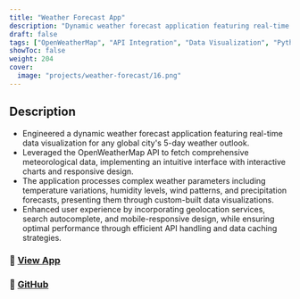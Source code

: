 ```yaml
---
title: "Weather Forecast App"
description: "Dynamic weather forecast application featuring real-time data visualization for any global city's 5-day weather outlook."
draft: false
tags: ["OpenWeatherMap", "API Integration", "Data Visualization", "Python"]
showToc: false
weight: 204
cover:
  image: "projects/weather-forecast/16.png"
---
```


## Description

- Engineered a dynamic weather forecast application featuring real-time data visualization for any global city's 5-day weather outlook.
- Leveraged the OpenWeatherMap API to fetch comprehensive meteorological data, implementing an intuitive interface with interactive charts and responsive design.
- The application processes complex weather parameters including temperature variations, humidity levels, wind patterns, and precipitation forecasts, presenting them through custom-built data visualizations.
- Enhanced user experience by incorporating geolocation services, search autocomplete, and mobile-responsive design, while ensuring optimal performance through efficient API handling and data caching strategies.

### 🔗 [View App](https://weather-forecast-25.herokuapp.com)

### 🔗 [GitHub](https://github.com/JEETDESAI25/Weather-Forecast-Data-App)
